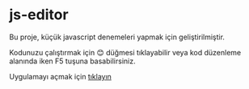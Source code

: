 # js-editor
Bu proje, küçük javascript denemeleri yapmak için geliştirilmiştir.

Kodunuzu çalıştırmak için 😊 düğmesi tıklayabilir veya kod düzenleme alanında iken F5 tuşuna basabilirsiniz.

Uygulamayı açmak için [tıklayın](https://cproje.github.io/js-editor/)
